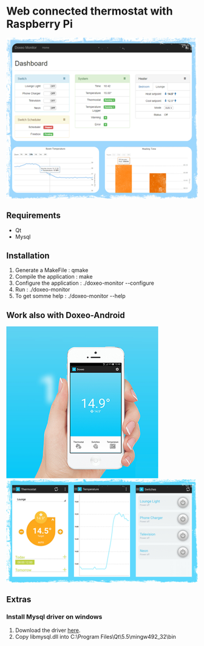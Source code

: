 # Web connected thermostat with Raspberry Pi

![Home](/pictures/web_presentation.png)

## Requirements

* Qt
* Mysql

## Installation

1. Generate a MakeFile : qmake
2. Compile the application : make
3. Configure the application : ./doxeo-monitor --configure
4. Run : ./doxeo-monitor
5. To get somme help : ./doxeo-monitor --help

## Work also with Doxeo-Android

![Home](/pictures/android_presentation2.png)
![Home](/pictures/android_presentation.png)

## Extras

### Install Mysql driver on windows

 1. Download the driver [here](https://dev.mysql.com/downloads/connector/c/).
 2. Copy libmysql.dll into C:\Program Files\Qt\5.5\mingw492_32\bin
